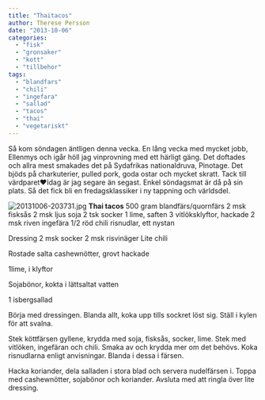 ```yaml
---
title: "Thaitacos"
author: Therese Persson
date: "2013-10-06"
categories: 
  - "fisk"
  - "gronsaker"
  - "kott"
  - "tillbehor"
tags: 
  - "blandfars"
  - "chili"
  - "ingefara"
  - "sallad"
  - "tacos"
  - "thai"
  - "vegetariskt"
---
```


Så kom söndagen äntligen denna vecka. En lång vecka med mycket jobb, Ellenmys och igår höll jag vinprovning med ett härligt gäng. Det doftades och allra mest smakades det på Sydafrikas nationaldruva, Pinotage. Det bjöds på charkuterier, pulled pork, goda ostar och mycket skratt. Tack till värdparet❤Idag är jag segare än segast. Enkel söndagsmat är då på sin plats. Så det fick bli en fredagsklassiker i ny tappning och världsdel.  
  
![20131006-203731.jpg](/static/img/20131006-203731.jpg)
**Thai tacos** 500 gram blandfärs/quornfärs 2 msk fisksås 2 msk ljus soja 2 tsk socker 1 lime, saften 3 vitlöksklyftor, hackade 2 msk riven ingefära 1/2 röd chili risnudlar, ett nystan

Dressing 2 msk socker 2 msk risvinäger Lite chili

Rostade salta cashewnötter, grovt hackade

1lime, i klyftor

Sojabönor, kokta i lättsaltat vatten

1 isbergsallad

Börja med dressingen. Blanda allt, koka upp tills sockret löst sig. Ställ i kylen för att svalna.

Stek köttfärsen gyllene, krydda med soja, fisksås, socker, lime. Stek med vitlöken, ingefäran och chili. Smaka av och krydda mer om det behövs. Koka risnudlarna enligt anvisningar. Blanda i dessa i färsen.

Hacka koriander, dela salladen i stora blad och servera nudelfärsen i. Toppa med cashewnötter, sojabönor och koriander. Avsluta med att ringla över lite dressing.
